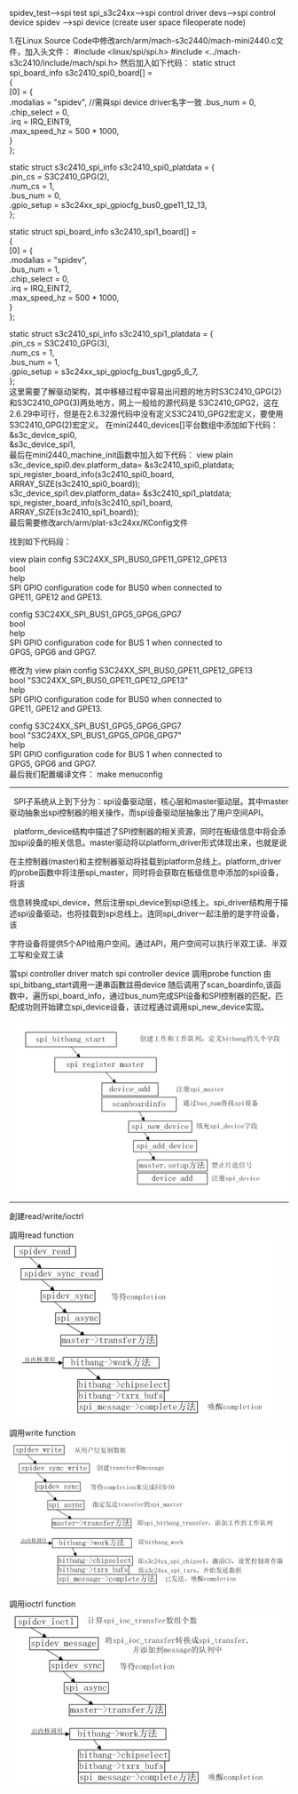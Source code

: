spidev_test-->spi test
spi_s3c24xx-->spi control driver
devs-->spi control device
spidev -->spi device (create user space fileoperate node)


1.在Linux Source Code中修改arch/arm/mach-s3c2440/mach-mini2440.c文件，加入头文件：
#include <linux/spi/spi.h>
#include <../mach-s3c2410/include/mach/spi.h>
然后加入如下代码：
static struct spi_board_info s3c2410_spi0_board[] =  
{  
        [0] = {  
                .modalias = "spidev",  //需與spi device driver名字一致
                .bus_num = 0,  
                .chip_select = 0,  
                .irq = IRQ_EINT9,  
                .max_speed_hz = 500 * 1000,  
                }  
};  
  
static struct s3c2410_spi_info s3c2410_spi0_platdata = {  
        .pin_cs = S3C2410_GPG(2),  
        .num_cs = 1,  
        .bus_num = 0,  
        .gpio_setup = s3c24xx_spi_gpiocfg_bus0_gpe11_12_13,  
};  
  
static struct spi_board_info s3c2410_spi1_board[] =  
{  
        [0] = {  
                .modalias = "spidev",  
                .bus_num = 1,  
                .chip_select = 0,  
                .irq = IRQ_EINT2,  
                .max_speed_hz = 500 * 1000,  
                }  
};  
  
  
static struct s3c2410_spi_info s3c2410_spi1_platdata = {  
        .pin_cs = S3C2410_GPG(3),  
        .num_cs = 1,  
        .bus_num = 1,  
        .gpio_setup = s3c24xx_spi_gpiocfg_bus1_gpg5_6_7,  
};  
这里需要了解驱动架构，其中移植过程中容易出问题的地方时S3C2410_GPG(2)和S3C2410_GPG(3)两处地方，网上一般给的源代码是 S3C2410_GPG2，这在2.6.29中可行，但是在2.6.32源代码中没有定义S3C2410_GPG2宏定义，要使用 S3C2410_GPG(2)宏定义。
在mini2440_devices[]平台数组中添加如下代码：
&s3c_device_spi0,  
&s3c_device_spi1,  
最后在mini2440_machine_init函数中加入如下代码：
view plain
s3c_device_spi0.dev.platform_data= &s3c2410_spi0_platdata;  
spi_register_board_info(s3c2410_spi0_board, ARRAY_SIZE(s3c2410_spi0_board));  
s3c_device_spi1.dev.platform_data= &s3c2410_spi1_platdata;  
spi_register_board_info(s3c2410_spi1_board, ARRAY_SIZE(s3c2410_spi1_board));  
最后需要修改arch/arm/plat-s3c24xx/KConfig文件

找到如下代码段：

view plain
config S3C24XX_SPI_BUS0_GPE11_GPE12_GPE13  
        bool   
        help  
          SPI GPIO configuration code for BUS0 when connected to  
          GPE11, GPE12 and GPE13.  
  
config S3C24XX_SPI_BUS1_GPG5_GPG6_GPG7  
        bool   
        help  
          SPI GPIO configuration code for BUS 1 when connected to  
          GPG5, GPG6 and GPG7.  

修改为
view plain
config S3C24XX_SPI_BUS0_GPE11_GPE12_GPE13  
        bool "S3C24XX_SPI_BUS0_GPE11_GPE12_GPE13"  
        help  
          SPI GPIO configuration code for BUS0 when connected to  
          GPE11, GPE12 and GPE13.  
  
config S3C24XX_SPI_BUS1_GPG5_GPG6_GPG7  
        bool "S3C24XX_SPI_BUS1_GPG5_GPG6_GPG7"  
        help  
          SPI GPIO configuration code for BUS 1 when connected to  
          GPG5, GPG6 and GPG7.  
最后我们配置编译文件：
make menuconfig  


--------------------------------------------------------------------------------------
  SPI子系统从上到下分为：spi设备驱动层，核心层和master驱动层。其中master驱动抽象出spi控制器的相关操作，而spi设备驱动层抽象出了用户空间API。

  platform_device结构中描述了SPI控制器的相关资源，同时在板级信息中将会添加spi设备的相关信息。master驱动将以platform_driver形式体现出来，也就是说

在主控制器(master)和主控制器驱动将挂载到platform总线上。platform_driver的probe函数中将注册spi_master，同时将会获取在板级信息中添加的spi设备，将该

信息转换成spi_device，然后注册spi_device到spi总线上。spi_driver结构用于描述spi设备驱动，也将挂载到spi总线上。连同spi_driver一起注册的是字符设备，该

字符设备将提供5个API给用户空间。通过API，用户空间可以执行半双工读、半双工写和全双工读


當spi controller driver match spi controller device 調用probe function 由spi_bitbang_start调用一連串函數註冊device
随后调用了scan_boardinfo,该函数中，遍历spi_board_info，通过bus_num完成SPI设备和SPI控制器的匹配，匹配成功则开始建立spi_device设备，该过程通过调用spi_new_device实现。

![](https://github.com/CheweiChan/Mini2440-linux2.6.29/blob/master/IMG/spi_bitbang_star.png)

---------------------------------------------------------------------------------------------------
創建read/write/ioctrl

調用read function
![](https://github.com/CheweiChan/Mini2440-linux2.6.29/blob/master/IMG/SPI_READ.jpg)

調用write function
![](https://github.com/CheweiChan/Mini2440-linux2.6.29/blob/master/IMG/SPI_WRITE.jpg)

調用ioctrl function
![](https://github.com/CheweiChan/Mini2440-linux2.6.29/blob/master/IMG/SPI_ioctrl.jpg)
